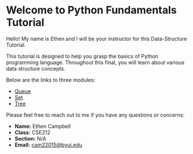# Welcome to Python Fundamentals Tutorial

Hello! My name is Ethen and I will be your instructor for this Data-Structure Tutorial.

This tutorial is designed to help you grasp the basics of Python programming language. Throughout this final, you will learn about various data structure concepts.

Below are the links to three modules:

- [Queue](1-Queue.md)
- [Set](2-Set.md)
- [Tree](3-Tree.md)

Please feel free to reach out to me if you have any questions or concerns:

- **Name:** Ethen Campbell
- **Class:** CSE212
- **Section:** N/A
- **Email:** cam22015@byui.edu
